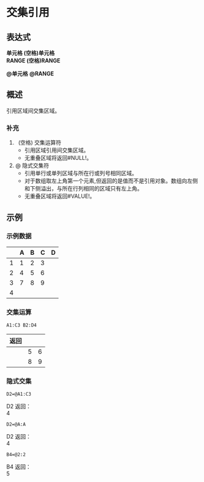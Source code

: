 # 交集引用

## 表达式

**单元格 (空格)单元格**  
**RANGE (空格)RANGE**

**@单元格** **@RANGE**

## 概述

引用区域间交集区域。

### 补充

1. ` `(空格) 交集运算符
    - 引用区域引用间交集区域。
    - 无重叠区域将返回#NULL!。
2. @ 隐式交集符
    - 引用单行或单列区域与所在行或列号相同区域。
    - 对于数组取左上角第一个元素,但返回的是值而不是引用对象。数组向左侧和下侧溢出，与所在行列相同的区域只有左上角。
    - 无重叠区域将返回#VALUE!。

## 示例

### 示例数据

|     | A   | B   | C   | D   |
| --- | --- | --- | --- | --- |
| 1   | 1   | 2   | 3   |     |
| 2   | 4   | 5   | 6   |     |
| 3   | 7   | 8   | 9   |     |
| 4   |     |     |     |     |

### 交集运算

```excel
A1:C3 B2:D4
```

| 返回 |     |     |
| ---- | --- | --- |
|      | 5   | 6   |
|      | 8   | 9   |

### 隐式交集

```excel
D2=@A1:C3
```

D2 返回：  
4

```excel
D2=@A:A
```

D2 返回：  
4

```excel
B4=@2:2
```

B4 返回：  
5
